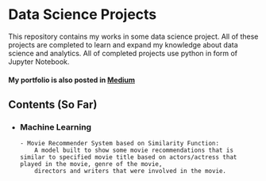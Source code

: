 # Data Science Projects
This repository contains my works in some data science project. All of these projects are completed to learn and expand my knowledge about data science and analytics.
All of completed projects use python in form of Jupyter Notebook.

#### My portfolio is also posted in [Medium](https://medium.com/@g.astaghfari)

## Contents (So Far)

- ### Machine Learning
      - Movie Recommender System based on Similarity Function:
          A model built to show some movie recommendations that is similar to specified movie title based on actors/actress that played in the movie, genre of the movie,
          directors and writers that were involved in the movie.
